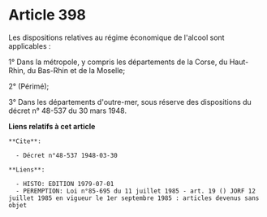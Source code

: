 # Article 398

Les dispositions relatives au régime économique de l'alcool sont applicables :

1° Dans la métropole, y compris les départements de la Corse, du Haut-Rhin, du Bas-Rhin et de la Moselle;

2° (Périmé);

3° Dans les départements d'outre-mer, sous réserve des dispositions du décret n° 48-537 du 30 mars 1948.

**Liens relatifs à cet article**

	**Cite**:

	  - Décret n°48-537 1948-03-30

	**Liens**:

	  - HISTO: EDITION 1979-07-01
	  - PEREMPTION: Loi n°85-695 du 11 juillet 1985 - art. 19 () JORF 12 juillet 1985 en vigueur le 1er septembre 1985 : articles devenus sans objet
